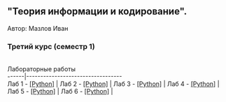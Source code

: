 ## "Теория информации и кодирование".
​Автор: Мазлов Иван
​<br><h3>Третий курс (семестр 1)</h3>
<br>Лабораторные работы<br> 
------|----------------------------------<br>
Лаб 1 - [[Python]](./Practice/01/Python/) |
Лаб 2 - [[Python]](./Practice/02/Python/) |
Лаб 3 - [[Python]](./Practice/03/Python/) |
Лаб 4 - [[Python]](./Practice/04/Python/) |
Лаб 5 - [[Python]](./Practice/05/Python/) |
Лаб 6 - [[Python]](./Practice/06/Python/) |
